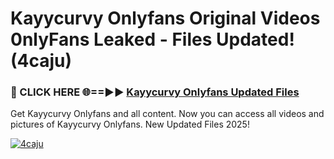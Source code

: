 # Kayycurvy Onlyfans Original Videos 0nlyFans Leaked - Files Updated! (4caju)

<h3>🔴 CLICK HERE 🌐==►► <a href="https://tinyurl.com/2m67pmp6" rel="nofollow">Kayycurvy Onlyfans Updated Files</a></h3>

Get Kayycurvy Onlyfans and all content. Now you can access all videos and pictures of Kayycurvy Onlyfans. New Updated Files 2025!

[![4caju](https://i.imgur.com/H4QAA4z.gif)](https://tinyurl.com/2m67pmp6)
